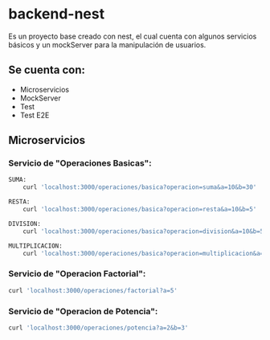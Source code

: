 # backend-nest

Es un proyecto base creado con nest, el cual cuenta con algunos servicios básicos y un mockServer para la manipulación de usuarios. 

## Se cuenta con:

- Microservicios
- MockServer
- Test
- Test E2E

## Microservicios

### Servicio de "Operaciones Basicas":
```bash
SUMA:
    curl 'localhost:3000/operaciones/basica?operacion=suma&a=10&b=30'

RESTA:
    curl 'localhost:3000/operaciones/basica?operacion=resta&a=10&b=5'

DIVISION:
    curl 'localhost:3000/operaciones/basica?operacion=division&a=10&b=5'

MULTIPLICACION:
    curl 'localhost:3000/operaciones/basica?operacion=multiplicacion&a=10&b=5'
```

### Servicio de "Operacion Factorial":
```bash
curl 'localhost:3000/operaciones/factorial?a=5'
```

### Servicio de "Operacion de Potencia": 
```bash
curl 'localhost:3000/operaciones/potencia?a=2&b=3' 
```